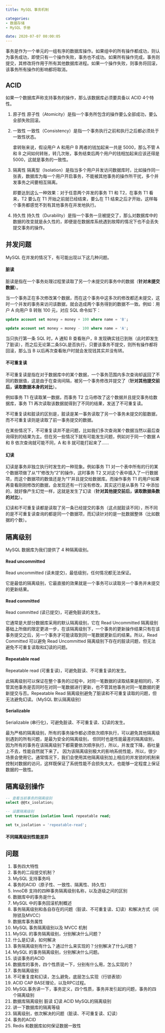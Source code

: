 ```yaml
---
title: MySQL 事务机制

categories:
- 数据存储
- MySQL 手册

date: 2020-07-07 00:00:05
---
```

事务是作为一个单元的一组有序的数据库操作。如果组中的所有操作都成功，则认为事务成功，即使只有一个操作失败，事务也不成功。如果所有操作完成，事务则提交，其修改将作用于所有其他数据库进程。如果一个操作失败，则事务将回滚，该事务所有操作的影响都将取消。

## ACID
如果一个数据库声称支持事务的操作，那么该数据库必须要具备以 ACID 4个特性。

1. 原子性
   原子性（Atomicity）是指一个事务所包含的操作要么全部成功，要么全部失败回滚。

1. 一致性
   一致性（Consistency）是指一个事务执行之前和执行之后都必须处于一致性状态。

   拿转账来说，假设用户 A 和用户 B 两者的钱加起来一共是 5000，那么不管 A 和 B 之间如何转账，转几次账，事务结束后两个用户的钱相加起来应该还得是 5000，这就是事务的一致性。

1. 隔离性
   隔离型（Isolation）是指当多个用户并发访问数据库时，比如操作同一张表，数据库为每一个用户开启事务，不能被其他事务的操作所干扰，多个并发事务之间要相互隔离。

   即要达到这么一种效果：对于任意两个并发的事务 T1 和 T2，在事务 T1 看来，T2 要么在 T1 开始之前就已经结束，要么在 T1 结束之后才开始，这样每个事务都感觉不到有其他事务在并发地执行。

1. 持久性
   持久性（Durability）是指一个事务一旦被提交了，那么对数据库中的数据的改变就是永久性的，即便是在数据库系统遇到故障的情况下也不会丢失提交事务的操作。

## 并发问题
MySQL 在并发的情况下，有可能出现以下这几种问题。

#### 脏读
脏读是指在一个事务处理过程里读取了另一个未提交的事务中的数据（**针对未提交数据**）。

当一个事务正在多次修改某个数据，而在这个事务中这多次的修改都还未提交，这时一个并发的事务来访问该数据，就会造成两个事务得到的数据不一致。例如：用户 A 向用户 B 转账 100 元，对应 SQL 命令如下：

```sql
update account set money = money + 100 where name = 'B';    

update account set money = money - 100 where name = 'A';
```

当只执行第一条 SQL 时，A 通知 B 查看账户，B 发现确实钱已到账（此时即发生了脏读），而之后无论第二条SQL是否执行，只要该事务不提交，则所有操作都将回滚，那么当 B 以后再次查看账户时就会发现钱其实并没有转。

#### 不可重复读
不可重复读是指在对于数据库中的某个数据，一个事务范围内多次查询却返回了不同的数据值，这是由于在查询间隔，被另一个事务修改并提交了（**针对其他提交前后，读取数据本身的对比**）。

例如事务 T1 在读取某一数据，而事务 T2 立马修改了这个数据并且提交事务给数据库，事务 T1 再次读取该数据就得到了不同的结果，发送了不可重复读。

不可重复读和脏读的区别是，脏读是某一事务读取了另一个事务未提交的脏数据，而不可重复读则是读取了前一事务提交的数据。

在某些情况下，不可重复读并不是问题，比如我们多次查询某个数据当然以最后查询得到的结果为主。但在另一些情况下就有可能发生问题，例如对于同一个数据 A 和 B 依次查询就可能不同，A 和 B 就可能打起来了……

#### 幻读
幻读是事务非独立执行时发生的一种现象。例如事务 T1 对一个表中所有的行的某个数据项做了从“1”修改为“2”的操作，这时事务 T2 又对这个表中插入了一行数据项，而这个数据项的数值还是为“1”并且提交给数据库。而操作事务 T1 的用户如果再查看刚刚修改的数据，会发现还有一行没有修改，其实这行是从事务 T2 中添加的，就好像产生幻觉一样，这就是发生了幻读（**针对其他提交前后，读取数据条数的对比**）。

幻读和不可重复读都是读取了另一条已经提交的事务（这点就脏读不同），所不同的是不可重复读查询的都是同一个数据项，而幻读针对的是一批数据整体（比如数据的个数）。

## 隔离级别
MySQL 数据库为我们提供了 4 种隔离级别。

#### Read uncommitted
Read uncommitted (读未提交)，最低级别，任何情况都无法保证。

它是最低的隔离级别，它最直接的效果就是一个事务可以读取另一个事务并未提交的更新结果。

#### Read committed
Read committed (读已提交)，可避免脏读的发生。

它通常是大部分数据库采用的默认隔离级别，它在 Read Uncommitted 隔离级别基础上所做的限定更进一步，在该隔离级别下，一个事务的更新操作结果只有在该事务提交之后，另一个事务才可能读取到同一笔数据更新后的结果。所以，Read Committed 可以避免 Read Uncommitted 隔离级别下存在的脏读问题，但无法避免不可重复读取和幻读的问题。

#### Repeatable read
Repeatable read (可重复读)，可避免脏读、不可重复读的发生。

此隔离级别可以保证在整个事务的过程中，对同一笔数据的读取结果是相同的，不管其他事务是否同时在对同一笔数据进行更新，也不管其他事务对同一笔数据的更新提交与否。Repeatable Read 隔离级别避免了脏读和不可重复读取的问题，但无法避免幻读。（MySQL 默认隔离级别）

#### Serializable
Serializable (串行化)，可避免脏读、不可重复读、幻读的发生。

最为严格的隔离级别，所有的事务操作都必须依次顺序执行，可以避免其他隔离级别遇到的所有问题，是最为安全的隔离级别， 但同时也是性能最差的隔离级别，因为所有的事务在该隔离级别下都需要依次顺序执行，所以，并发度下降，吞吐量上不去，性能自然就下来了。 因为该隔离级别极大的影响系统性能，所以，很少场景会使用它。通常情况下，我们会使用其他隔离级别加上相应的并发锁的机制来控制对数据的访问，这样既保证了系统性能不会损失太大，也能够一定程度上保证数据的一致性。

## 隔离级别操作
```sql
-- 查看当前事务的隔离级别
select @@tx_isolation;

-- 设置隔离级别
set transaction isolation level repeatable read;

set tx_isolation = 'repeatable-read';
```

#### 不同隔离级别性能差异

## 问题
1. 事务四大特性
1. 事务的二段提交机制？
1. MySQL 支持事务吗
1. 事务的ACID（原子性、一致性、隔离性、持久性）
1. InnoDB 支持的四种事务隔离级别名称，以及逐级之间的区别
1. 数据库中的事务是什么
1. MySQL 中的事务回滚机制概述
1. 事务隔离级别和各自存在的问题（脏读、不可重复读、幻读）和解决方式（间隙锁及MVCC）
1. 数据库事务属性
1. MySQL 事务隔离级别以及 MVCC 机制
1. MySQL 的事务隔离级别，分别解决什么问题？
1. 什么是幻读，如何解决
1. 事务隔离级别有什么？通过什么来实现的？分别解决了什么问题？
1. MySQL 的事务隔离级别，分别解决什么问题。
1. 谈谈事务的ACID
1. 数据库的事务，四个性质说一下，分别有什么用，怎么实现的？
1. 事务隔离级别
1. 不可重复度和幻读，怎么避免，底层怎么实现（行锁表锁）
1. ACID CAP BASE理论，以及RPC过程。
1. MySQL事务讲一下，事务定义，四个性质，事务并发引起的问题，事务的四个隔离级别
1. 数据库隔离级别 脏读 幻读 ACID MySQL的隔离级别
1. 讲一下数据库的隔离等级
1. 隔离级别，依次解决的问题（脏读、不可重复读、幻读）
1. 事务的ACID
1. Redis 和数据库如何保证数据一致性